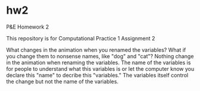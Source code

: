 # hw2
P&amp;E Homework 2 

This repository is for Computational Practice 1 Assignment 2


What changes in the animation when you renamed the variables? What if you change them to nonsense names, like "dog" and "cat"?
Nothing change in the animation when renaming the variables. The name of the variables is for people to understand what this variables is or let the computer know you declare this "name" to decribe this "variables." The variables itself control the change but not the name of the variables.
